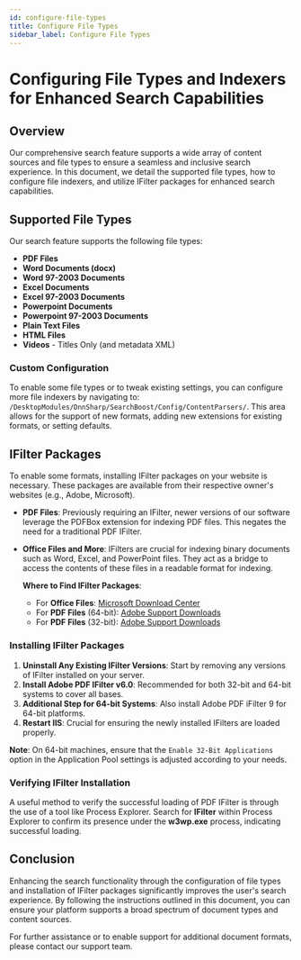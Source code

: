 ```yaml
---
id: configure-file-types
title: Configure File Types
sidebar_label: Configure File Types
---
```


# Configuring File Types and Indexers for Enhanced Search Capabilities

## Overview

Our comprehensive search feature supports a wide array of content sources and file types to ensure a seamless and inclusive search experience. In this document, we detail the supported file types, how to configure file indexers, and utilize IFilter packages for enhanced search capabilities.

## Supported File Types

Our search feature supports the following file types:

- **PDF Files**
- **Word Documents (docx)**
- **Word 97-2003 Documents**
- **Excel Documents**
- **Excel 97-2003 Documents**
- **Powerpoint Documents**
- **Powerpoint 97-2003 Documents**
- **Plain Text Files**
- **HTML Files**
- **Videos** - Titles Only (and metadata XML)

### Custom Configuration

To enable some file types or to tweak existing settings, you can configure more file indexers by navigating to: `/DesktopModules/DnnSharp/SearchBoost/Config/ContentParsers/`. This area allows for the support of new formats, adding new extensions for existing formats, or setting defaults.

## IFilter Packages

To enable some formats, installing IFilter packages on your website is necessary. These packages are available from their respective owner's websites (e.g., Adobe, Microsoft).

- **PDF Files**: Previously requiring an IFilter, newer versions of our software leverage the PDFBox extension for indexing PDF files. This negates the need for a traditional PDF IFilter.

- **Office Files and More**: IFilters are crucial for indexing binary documents such as Word, Excel, and PowerPoint files. They act as a bridge to access the contents of these files in a readable format for indexing.

    **Where to Find IFilter Packages**:
    - For **Office Files**: [Microsoft Download Center](//www.microsoft.com/en-us/download/details.aspx?id=17062)
    - For **PDF Files** (64-bit): [Adobe Support Downloads](//supportdownloads.adobe.com/detail.jsp?ftpID=5542)
    - For **PDF Files** (32-bit): [Adobe Support Downloads](//www.adobe.com/support/downloads/detail.jsp?ftpID=2611)

### Installing IFilter Packages

1. **Uninstall Any Existing IFilter Versions**: Start by removing any versions of IFilter installed on your server.
2. **Install Adobe PDF IFilter v6.0**: Recommended for both 32-bit and 64-bit systems to cover all bases.
3. **Additional Step for 64-bit Systems**: Also install Adobe PDF iFilter 9 for 64-bit platforms.
4. **Restart IIS**: Crucial for ensuring the newly installed IFilters are loaded properly.

**Note**: On 64-bit machines, ensure that the `Enable 32-Bit Applications` option in the Application Pool settings is adjusted according to your needs.

### Verifying IFilter Installation

A useful method to verify the successful loading of PDF IFilter is through the use of a tool like Process Explorer. Search for **IFilter** within Process Explorer to confirm its presence under the **w3wp.exe** process, indicating successful loading.


## Conclusion

Enhancing the search functionality through the configuration of file types and installation of IFilter packages significantly improves the user's search experience. By following the instructions outlined in this document, you can ensure your platform supports a broad spectrum of document types and content sources.

For further assistance or to enable support for additional document formats, please contact our support team.
